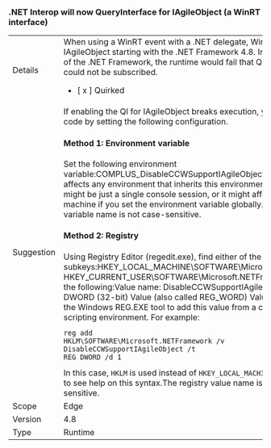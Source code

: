 ### .NET Interop will now QueryInterface for IAgileObject (a WinRT interface)

|   |   |
|---|---|
|Details|When using a WinRT event with a .NET delegate, Windows will QI for IAgileObject starting with the .NET Framework 4.8.  In previous versions of the .NET Framework, the runtime would fail that QI, and the event could not be subscribed.<ul><li>[ x ] Quirked</li></ul>|
|Suggestion|If enabling the QI for IAgileObject breaks execution, you can disable this code by setting the following configuration. <h4>Method 1: Environment variable</h4> Set the following environment variable:COMPLUS_DisableCCWSupportIAgileObject=1This method affects any environment that inherits this environment variable. This might be just a single console session, or it might affect the entire machine if you set the environment variable globally.The environment variable name is not case-sensitive. <h4>Method 2: Registry</h4> Using Registry Editor (regedit.exe), find either of the following subkeys:HKEY_LOCAL_MACHINE\SOFTWARE\Microsoft.NETFramework HKEY_CURRENT_USER\SOFTWARE\Microsoft.NETFrameworkThen add the following:Value name: DisableCCWSupportIAgileObject Type: DWORD (32-bit) Value (also called REG_WORD) Value: 1You can use the Windows REG.EXE tool to add this value from a command-line or scripting environment. For example:<pre><code class="lang-console">reg add HKLM\SOFTWARE\Microsoft\.NETFramework /v DisableCCWSupportIAgileObject /t REG_DWORD /d 1&#13;&#10;</code></pre>In this case, <code>HKLM</code> is used instead of <code>HKEY_LOCAL_MACHINE</code>. Use <code>reg add /?</code> to see help on this syntax.The registry value name is not case-sensitive.|
|Scope|Edge|
|Version|4.8|
|Type|Runtime|
